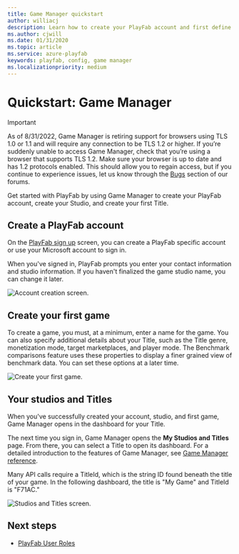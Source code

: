 ```yaml
---
title: Game Manager quickstart
author: williacj
description: Learn how to create your PlayFab account and first define your first game.
ms.author: cjwill
ms.date: 01/31/2020
ms.topic: article
ms.service: azure-playfab
keywords: playfab, config, game manager
ms.localizationpriority: medium
---
```


# Quickstart: Game Manager

> [!IMPORTANT]
> As of 8/31/2022, Game Manager is retiring support for browsers using TLS 1.0 or 1.1 and will require any connection to be TLS 1.2 or higher.  If you’re suddenly unable to access Game Manager, check that you’re using a browser that supports TLS 1.2. Make sure your browser is up to date and has 1.2 protocols enabled. This should allow you to regain access, but if you continue to experience issues, let us know through the [Bugs](https://community.playfab.com/spaces/23/index.html) section of our forums.

Get started with PlayFab by using Game Manager to create your PlayFab account, create your Studio, and create your first Title.

## Create a PlayFab account

On the [PlayFab sign up](https://developer.playfab.com/en-us/sign-up) screen, you can create a PlayFab specific account or use your Microsoft account to sign in.

When you've signed in, PlayFab prompts you enter your contact information and studio information. If you haven't finalized the game studio name, you can change it later.

![Account creation screen.](media/quickstart/create-account.png)

## Create your first game

To create a game, you must, at a minimum, enter a name for the game. You can also specify additional details about your Title, such as the Title genre, monetization mode, target marketplaces, and player mode. The Benchmark comparisons feature uses these properties to display a finer grained view of benchmark data. You can set these options at a later time.

![Create your first game.](media/quickstart/create-first-game.png)

## Your studios and Titles

When you've successfully created your account, studio, and first game, Game Manager opens in the dashboard for your Title.

The next time you sign in, Game Manager opens the **My Studios and Titles** page. From there, you can select a Title to open its dashboard. For a detailed introduction to the features of Game Manager, see [Game Manager reference](reference.md).

Many API calls require a TitleId, which is the string ID found beneath the title of your game. In the following dashboard, the title is "My Game" and TitleId is "F71AC."

![Studios and Titles screen.](media/quickstart/my-studios-titles.png)

## Next steps

- [PlayFab User Roles](playfab-user-roles.md)
